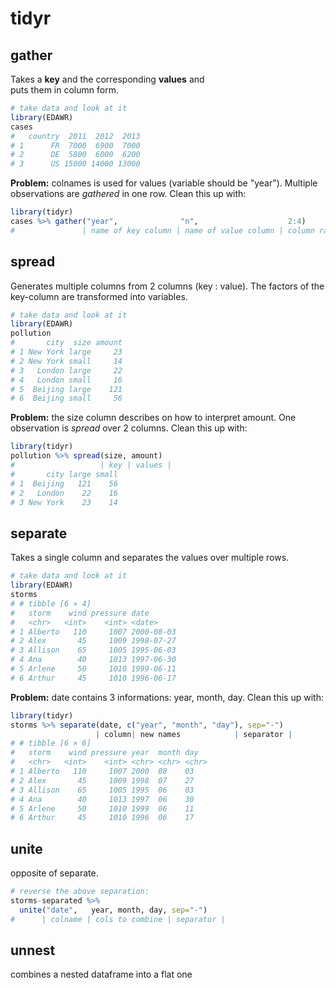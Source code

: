 # tidyr 

## gather

Takes a **key** and the corresponding **values** and  
puts them in column form.

```R
# take data and look at it
library(EDAWR)
cases
#   country  2011  2012  2013
# 1      FR  7000  6900  7000
# 2      DE  5800  6000  6200
# 3      US 15000 14000 13000
```

**Problem:** colnames is used for values (variable should be "year").
Multiple observations are *gathered* in one row.
Clean this up with:

```R
library(tidyr)
cases %>% gather("year",              "n",                    2:4)
#               | name of key column | name of value column | column range to use |
```

## spread

Generates multiple columns from 2 columns (key : value).
The factors of the key-column are transformed into variables.

```R
# take data and look at it
library(EDAWR)
pollution
#       city  size amount
# 1 New York large     23
# 2 New York small     14
# 3   London large     22
# 4   London small     16
# 5  Beijing large    121
# 6  Beijing small     56
```

**Problem:** the size column describes on how to interpret amount.
One observation is *spread* over 2 columns.
Clean this up with:

```R
library(tidyr)
pollution %>% spread(size, amount)
#                   | key | values |
#       city large small
# 1  Beijing   121    56
# 2   London    22    16
# 3 New York    23    14
```

## separate 

Takes a single column and separates the values over multiple rows.

```R
# take data and look at it
library(EDAWR)
storms
# # tibble [6 × 4]
#   storm    wind pressure date      
#   <chr>   <int>    <int> <date>    
# 1 Alberto   110     1007 2000-08-03
# 2 Alex       45     1009 1998-07-27
# 3 Allison    65     1005 1995-06-03
# 4 Ana        40     1013 1997-06-30
# 5 Arlene     50     1010 1999-06-11
# 6 Arthur     45     1010 1996-06-17
```

**Problem:** date contains 3 informations: year, month, day.
Clean this up with:

```R
library(tidyr)
storms %>% separate(date, c("year", "month", "day"), sep="-")
                   | column| new names            | separator |
# # tibble [6 × 6]
#   storm    wind pressure year  month day  
#   <chr>   <int>    <int> <chr> <chr> <chr>
# 1 Alberto   110     1007 2000  08    03   
# 2 Alex       45     1009 1998  07    27   
# 3 Allison    65     1005 1995  06    03   
# 4 Ana        40     1013 1997  06    30   
# 5 Arlene     50     1010 1999  06    11   
# 6 Arthur     45     1010 1996  06    17   
```

## unite

opposite of separate.

```R
# reverse the above separation:
storms-separated %>%
  unite("date",   year, month, day, sep="-")
#      | colname | cols to combine | separator |
```

## unnest

combines a nested dataframe into a flat one
